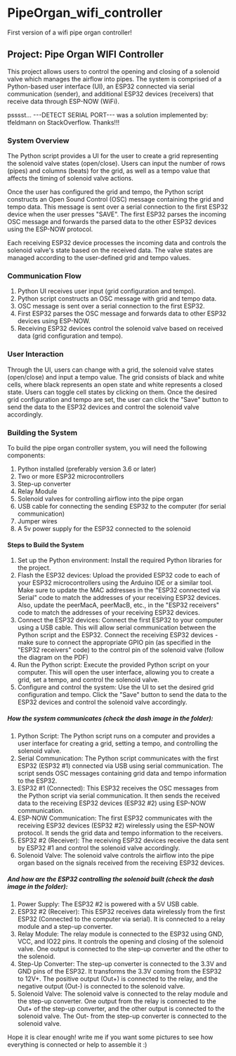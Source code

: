 # PipeOrgan_wifi_controller

First version of a wifi pipe organ controller!

## Project: Pipe Organ WIFI Controller

This project allows users to control the opening and closing of a solenoid valve which manages the airflow into pipes. The system is comprised of a Python-based user interface (UI), an ESP32 connected via serial communication (sender), and additional ESP32 devices (receivers) that receive data through ESP-NOW (WiFi).

psssst...  ---DETECT SERIAL PORT--- was a solution implemented by: tfeldmann on StackOverflow. Thanks!!!

### System Overview

The Python script provides a UI for the user to create a grid representing the solenoid valve states (open/close). Users can input the number of rows (pipes) and columns (beats) for the grid, as well as a tempo value that affects the timing of solenoid valve actions.

Once the user has configured the grid and tempo, the Python script constructs an Open Sound Control (OSC) message containing the grid and tempo data. This message is sent over a serial connection to the first ESP32 device when the user presses "SAVE". The first ESP32 parses the incoming OSC message and forwards the parsed data to the other ESP32 devices using the ESP-NOW protocol.

Each receiving ESP32 device processes the incoming data and controls the solenoid valve's state based on the received data. The valve states are managed according to the user-defined grid and tempo values.

### Communication Flow

1. Python UI receives user input (grid configuration and tempo).
2. Python script constructs an OSC message with grid and tempo data.
3. OSC message is sent over a serial connection to the first ESP32.
4. First ESP32 parses the OSC message and forwards data to other ESP32 devices using ESP-NOW.
5. Receiving ESP32 devices control the solenoid valve based on received data (grid configuration and tempo).

### User Interaction

Through the UI, users can change with a grid, the solenoid valve states (open/close) and input a tempo value. The grid consists of black and white cells, where black represents an open state and white represents a closed state. Users can toggle cell states by clicking on them. Once the desired grid configuration and tempo are set, the user can click the "Save" button to send the data to the ESP32 devices and control the solenoid valve accordingly.

### Building the System

To build the pipe organ controller system, you will need the following components:

1. Python installed (preferably version 3.6 or later)
2. Two or more ESP32 microcontrollers
3. Step-up converter
4. Relay Module
5. Solenoid valves for controlling airflow into the pipe organ
6. USB cable for connecting the sending ESP32 to the computer (for serial communication)
7. Jumper wires
8. A 5v power supply for the ESP32 connected to the solenoid

#### Steps to Build the System

1. Set up the Python environment: Install the required Python libraries for the project.
2. Flash the ESP32 devices: Upload the provided ESP32 code to each of your ESP32 microcontrollers using the Arduino IDE or a similar tool. Make sure to update the MAC addresses in the "ESP32 connected via Serial" code to match the addresses of your receiving ESP32 devices. Also, update the peerMacA, peerMacB, etc., in the "ESP32 receivers" code to match the addresses of your receiving ESP32 devices.
3. Connect the ESP32 devices: Connect the first ESP32 to your computer using a USB cable. This will allow serial communication between the Python script and the ESP32. Connect the receiving ESP32 devices -make sure to connect the appropriate GPIO pin (as specified in the "ESP32 receivers" code) to the control pin of the solenoid valve (follow the diagram on the PDF)
4. Run the Python script: Execute the provided Python script on your computer. This will open the user interface, allowing you to create a grid, set a tempo, and control the solenoid valve.
5. Configure and control the system: Use the UI to set the desired grid configuration and tempo. Click the "Save" button to send the data to the ESP32 devices and control the solenoid valve accordingly.

##### How the system communicates (check the dash image in the folder):

1. Python Script: The Python script runs on a computer and provides a user interface for creating a grid, setting a tempo, and controlling the solenoid valve.
2. Serial Communication: The Python script communicates with the first ESP32 (ESP32 #1) connected via USB using serial communication. The script sends OSC messages containing grid data and tempo information to the ESP32.
3. ESP32 #1 (Connected): This ESP32 receives the OSC messages from the Python script via serial communication. It then sends the received data to the receiving ESP32 devices (ESP32 #2) using ESP-NOW communication.
4. ESP-NOW Communication: The first ESP32 communicates with the receiving ESP32 devices (ESP32 #2) wirelessly using the ESP-NOW protocol. It sends the grid data and tempo information to the receivers.
5. ESP32 #2 (Receiver): The receiving ESP32 devices receive the data sent by ESP32 #1 and control the solenoid valve accordingly.
6. Solenoid Valve: The solenoid valve controls the airflow into the pipe organ based on the signals received from the receiving ESP32 devices.

##### And how are the ESP32 controlling the solenoid built (check the dash image in the folder):

1. Power Supply: The ESP32 #2 is powered with a 5V USB cable.
2. ESP32 #2 (Receiver): This ESP32 receives data wirelessly from the first ESP32 (Connected to the computer via serial). It is connected to a relay module and a step-up converter.
3. Relay Module: The relay module is connected to the ESP32 using GND, VCC, and IO22 pins. It controls the opening and closing of the solenoid valve. One output is connected to the step-up converter and the other to the solenoid.
4. Step-Up Converter: The step-up converter is connected to the 3.3V and GND pins of the ESP32. It transforms the 3.3V coming from the ESP32 to 12V+. The positive output (Out+) is connected to the relay, and the negative output (Out-) is connected to the solenoid valve.
5. Solenoid Valve: The solenoid valve is connected to the relay module and the step-up converter. One output from the relay is connected to the Out+ of the step-up converter, and the other output is connected to the solenoid valve. The Out- from the step-up converter is connected to the solenoid valve.


Hope it is clear enough! write me if you want some pictures to see how everything is connected or help to assemble it :)


